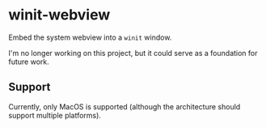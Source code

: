 # winit-webview

Embed the system webview into a `winit` window.

I'm no longer working on this project, but it could serve as a foundation for future work.

## Support

Currently, only MacOS is supported (although the architecture should support multiple platforms).
